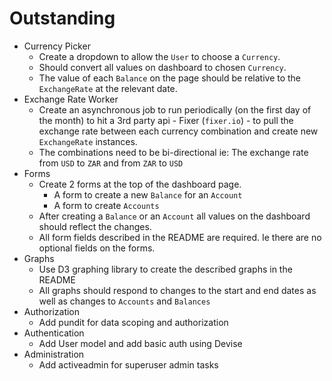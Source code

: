 # Outstanding

- Currency Picker
  - Create a dropdown to allow the `User` to choose a `Currency`.
  - Should convert all values on dashboard to chosen `Currency`.
  - The value of each `Balance` on the page should be relative to the `ExchangeRate` at the relevant date.
- Exchange Rate Worker
  - Create an asynchronous job to run periodically (on the first day of the month) to hit a 3rd party api - Fixer (`fixer.io`) - to pull the exchange rate between each currency combination and create new `ExchangeRate` instances.
  - The combinations need to be bi-directional ie: The exchange rate from `USD` to `ZAR` and from `ZAR` to `USD`
- Forms
  - Create 2 forms at the top of the dashboard page.
    - A form to create a new `Balance` for an `Account`
    - A form to create `Accounts`
  - After creating a `Balance` or an `Account` all values on the dashboard should reflect the changes.
  - All form fields described in the README are required. Ie there are no optional fields on the forms.
- Graphs
  - Use D3 graphing library to create the described graphs in the README
  - All graphs should respond to changes to the start and end dates as well as changes to `Accounts` and `Balances`
- Authorization
  - Add pundit for data scoping and authorization
- Authentication
  - Add User model and add basic auth using Devise
- Administration
  - Add activeadmin for superuser admin tasks
